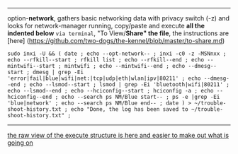 ***
option-**network**, gathers basic networking data with privacy switch (-z) and looks for network-manager running, copy/paste and execute **all the indented below** `via terminal`, "To View/**Share" the file**, the instructions are [here] (https://github.com/two-dogs/the-kennel/blob/master/to-share.md)

`sudo inxi -U &&
 (
date ;
 echo --opt-network-- ;
 inxi -c0 -z -MSNnxx ;
 echo --rfkill--start ;
 rfkill list ;
 echo --rfkill--end ;
 echo --mintwifi--start ;
 mintwifi ;
 echo --mintwifi--end ;
 echo --dmesg--start ;
 dmesg | grep -Ei 'error|fail|blue|wifi|net:|tcp|udp|eth|wlan|ipv|80211' ;
 echo --dmesg--end ;
 echo --lsmod--start ;
 lsmod | grep -Ei 'bluetooth|wifi|80211' ;
 echo --lsmod--end ;
 echo --hciconfig--start ;
 hciconfig -a ;
 echo --hciconfig--end ;
 echo --search ps NM/Blue start-- ;
 ps -e |grep -Ei 'blue|network' ;
 echo --search ps NM/Blue end-- ;
 date
) > ~/trouble-shoot-history.txt ;
 echo "Done, the log has been saved to ~/trouble-shoot-history.txt" ;`

***
[the raw view of the execute structure is here and easier to make out what is going on](https://github.com/two-dogs/the-kennel/raw/master/option-network.md)
